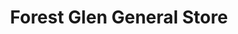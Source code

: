 ---
title: "Forest Glen General Store"
url: /wetmore/forest-glen-general-store/
shop: Lebensmittel
---